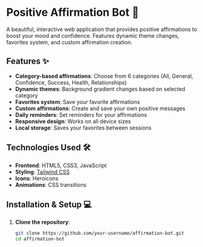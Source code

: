 # Positive Affirmation Bot 🌟

A beautiful, interactive web application that provides positive affirmations to boost your mood and confidence. Features dynamic theme changes, favorites system, and custom affirmation creation.

## Features ✨

- **Category-based affirmations**: Choose from 6 categories (All, General, Confidence, Success, Health, Relationships)
- **Dynamic themes**: Background gradient changes based on selected category
- **Favorites system**: Save your favorite affirmations
- **Custom affirmations**: Create and save your own positive messages
- **Daily reminders**: Set reminders for your affirmations
- **Responsive design**: Works on all device sizes
- **Local storage**: Saves your favorites between sessions

## Technologies Used 🛠️

- **Frontend**: HTML5, CSS3, JavaScript
- **Styling**: [Tailwind CSS](https://tailwindcss.com/)
- **Icons**: Heroicons
- **Animations**: CSS transitions

## Installation & Setup 💻

1. **Clone the repository**:
   ```bash
   git clone https://github.com/your-username/affirmation-bot.git
   cd affirmation-bot
